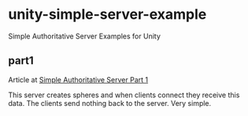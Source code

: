 # unity-simple-server-example
Simple Authoritative Server Examples for Unity

## part1
Article at [Simple Authoritative Server Part 1](http://darrellbircsak.com/2015/12/31/simple-authoritative-server-part-1)

This server creates spheres and when clients connect they receive this data. The clients send nothing back to the server. Very simple.
